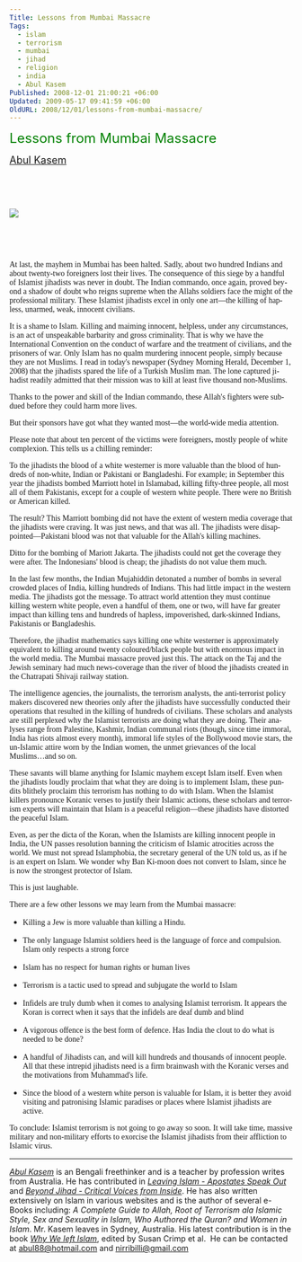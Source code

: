 ```yaml
---
Title: Lessons from Mumbai Massacre
Tags:
  - islam
  - terrorism
  - mumbai
  - jihad
  - religion
  - india
  - Abul Kasem
Published: 2008-12-01 21:00:21 +06:00
Updated: 2009-05-17 09:41:59 +06:00
OldURL: 2008/12/01/lessons-from-mumbai-massacre/
---
```



<p class="MsoTitle"><font size="5" color="#008000"><span lang="EN-AU">Lessons from Mumbai Massacre</span></font></p>
<p class="MsoSubtitle"><span lang="EN-AU"><font size="4"><a href="https://muktomona.com/Articles/kasem/index.htm">Abul Kasem</a></font></span></p>
<p class="MsoSubtitle">&nbsp;</p>
<p class="MsoSubtitle">&nbsp;</p>
<p class="MsoSubtitle"><img src="https://blog.mlive.com/grpress/news_impact/2008/11/large_fire-mumbai.jpg" /></p>
<p class="MsoSubtitle">&nbsp;</p>
<p class="MsoSubtitle">&nbsp;</p>
<p class="MsoNormal"><font face="Verdana"><span lang="EN-AU">At last, the mayhem in Mumbai has been halted. Sadly, about two hundred Indians and about twenty-two foreigners lost their lives. The consequence of this siege by a handful of Islamist jihadists was never in doubt. The Indian commando, once again, proved beyond a shadow of doubt who reigns supreme when the Allahs soldiers face the might of the professional military. These Islamist jihadists excel in only one art—the killing of hapless, unarmed, weak, innocent civilians. </span></font></p>

<p class="MsoNormal"><font face="Verdana"><span lang="EN-AU">It is a shame to Islam. Killing and maiming innocent, helpless, under any circumstances, is an act of unspeakable barbarity and gross criminality. That is why we have the International Convention on the conduct of warfare and the treatment of civilians, and the prisoners of war. Only Islam has no qualm murdering innocent people, simply because they are not Muslims. I read in today's newspaper (Sydney Morning Herald, December 1, 2008) that the jihadists spared the life of a Turkish Muslim man. The lone captured jihadist readily admitted that their mission was to kill at least five thousand non‑Muslims.</span></font></p>

<p class="MsoNormal"><font face="Verdana"><span lang="EN-AU">Thanks to the power and skill of the Indian commando, these Allah's fighters were subdued before they could harm more lives.</span></font></p>

<p class="MsoNormal"><font face="Verdana"><span lang="EN-AU">But their sponsors have got what they wanted most—the world-wide media attention.</span></font></p>

<p class="MsoNormal"><font face="Verdana"><span lang="EN-AU">Please note that about ten percent of the victims were foreigners, mostly people of white complexion. This tells us a chilling reminder:</span></font></p>

<p class="MsoNormal"><font face="Verdana"><span lang="EN-AU">To the jihadists the blood of a white westerner is more valuable than the blood of hundreds of non‑white, Indian or Pakistani or Bangladeshi. For example; in September this year the jihadists bombed Marriott hotel in Islamabad, killing fifty-three people, all most all of them Pakistanis, except for a couple of western white people. There were no British or American killed.</span></font></p>

<p class="MsoNormal"><font face="Verdana"><span lang="EN-AU">The result? This Marriott bombing did not have the extent of western media coverage that the jihadists were craving. It was just news, and that was all. The jihadists were disappointed—Pakistani blood was not that valuable for the Allah's killing machines.</span></font></p>

<p class="MsoNormal"><font face="Verdana"><span lang="EN-AU">Ditto for the bombing of Mariott Jakarta. The jihadists could not get the coverage they were after. The Indonesians' blood is cheap; the jihadists do not value them much.</span></font></p>

<p class="MsoNormal"><font face="Verdana"><span lang="EN-AU">In the last few months, the Indian Mujahiddin detonated a number of bombs in several crowded places of India, killing hundreds of Indians. This had little impact in the western media. The jihadists got the message. To attract world attention they must continue killing western white people, even a handful of them, one or two, will have far greater impact than killing tens and hundreds of hapless, impoverished, dark‑skinned Indians, Pakistanis or Bangladeshis.</span></font></p>

<p class="MsoNormal"><font face="Verdana"><span lang="EN-AU">Therefore, the jihadist mathematics says killing one white westerner is approximately equivalent to killing around twenty coloured/black people but with enormous impact in the world media. The Mumbai massacre proved just this. The attack on the Taj and the Jewish seminary had much news-coverage than the river of blood the jihadists created in the Chatrapati Shivaji railway station.</span></font></p>

<p class="MsoNormal"><font face="Verdana"><span lang="EN-AU">The intelligence agencies, the journalists, the terrorism analysts, the anti‑terrorist policy makers discovered new theories only after the jihadists have successfully conducted their operations that resulted in the killing of hundreds of civilians. These scholars and analysts are still perplexed why the Islamist terrorists are doing what they are doing. Their analyses range from Palestine, Kashmir, Indian communal riots (though, since time immoral, India has riots almost every month), immoral life styles of the Bollywood movie stars, the un‑Islamic attire worn by the Indian women, the unmet grievances of the local Muslims…and so on.</span></font></p>

<p class="MsoNormal"><font face="Verdana"><span lang="EN-AU">These savants will blame anything for Islamic mayhem except Islam itself. Even when the jihadists loudly proclaim that what they are doing is to implement Islam, these pundits blithely proclaim this terrorism has nothing to do with Islam. When the Islamist killers pronounce Koranic verses to justify their Islamic actions, these scholars and terrorism experts will maintain that Islam is a peaceful religion—these jihadists have distorted the peaceful Islam.</span></font></p>

<p class="MsoNormal"><font face="Verdana"><span lang="EN-AU">Even, as per the dicta of the Koran, when the Islamists are killing innocent people in India, the UN passes resolution banning the criticism of Islamic atrocities across the world. We must not spread Islamphobia, the secretary general of the UN told us, as if he is an expert on Islam. We wonder why Ban Ki-moon does not convert to Islam, since he is now the strongest protector of Islam.</span></font></p>
<p class="MsoNormal"><font face="Verdana"><span lang="EN-AU">This is just laughable.</span></font></p>

<p class="MsoNormal"><font face="Verdana"><span lang="EN-AU">There are a few other lessons we may learn from the Mumbai massacre:</span></font></p>

<ul>
	<li>
<p class="MsoNormal"><font face="Verdana"><span lang="EN-AU">Killing a Jew is more valuable than killing a Hindu.</span></font></p>
</li>
	<li>
<p class="MsoNormal"><font face="Verdana"><span lang="EN-AU">The only language Islamist soldiers heed is the language of force and compulsion. Islam only respects a strong force </span></font></p>
</li>
	<li>
<p class="MsoNormal"><font face="Verdana"><span lang="EN-AU">Islam has no respect for human rights or human lives </span></font></p>
</li>
	<li>
<p class="MsoNormal"><font face="Verdana"><span lang="EN-AU">Terrorism is a tactic used to spread and subjugate the world to Islam </span></font></p>
</li>
	<li>
<p class="MsoNormal"><font face="Verdana"><span lang="EN-AU">Infidels are truly dumb when it comes to analysing Islamist terrorism. It appears the Koran is correct when it says that the infidels are deaf dumb and blind </span></font></p>
</li>
	<li>
<p class="MsoNormal"><font face="Verdana"><span lang="EN-AU">A vigorous offence is the best form of defence. Has India the clout to do what is needed to be done? </span></font></p>
</li>
	<li>
<p class="MsoNormal"><font face="Verdana"><span lang="EN-AU">A handful of Jihadists can, and will kill hundreds and thousands of innocent people. All that these intrepid jihadists need is a firm brainwash with the Koranic verses and the motivations from Muhammad's life. </span></font></p>
</li>
	<li>
<p class="MsoNormal"><font face="Verdana"><span lang="EN-AU">Since the blood of a western white person is valuable for Islam, it is better they avoid visiting and patronising Islamic paradises or places where Islamist jihadists are active.</span></font></p>
</li>
</ul>
<p class="MsoNormal"><font face="Verdana"><span lang="EN-AU">To conclude: Islamist terrorism is not going to go away so soon. It will take time, massive military and non‑military efforts to exorcise the Islamist jihadists from their affliction to Islamic virus.</span></font></p>

<hr />
<p class="MsoNormal"><em><a href="https://muktomona.com/Articles/kasem/index.htm">Abul Kasem</a></em> is an Bengali freethinker and is a teacher by profession writes from Australia. He has contributed in <a target="_blank" href="https://www.amazon.com/Leaving-Islam-Apostates-Speak-Out/dp/1591020689/ref=pd_bbs_sr_1/104-8919824-5747905?ie=UTF8&amp;s=books&amp;qid=1176351399&amp;sr=1-1"><em>Leaving Islam - Apostates Speak Out</em></a><em> </em>and<em> <a target="_blank" href="https://www.amazon.com/gp/product/1933146192/sr=8-1/qid=1144991009/ref=pd_bbs_1/002-2152279-3237646?_encoding=UTF8">Beyond Jihad - Critical Voices from Inside</a></em>. He has also written extensively on Islam in various websites and is the author of several e-Books including: <em>A Complete Guide to Allah, Root of Terrorism ala Islamic Style, Sex and Sexuality in Islam, Who Authored the Quran? and Women in Islam</em>. Mr. Kasem leaves in Sydney, Australia. His latest contribution is in the book <em><a href="https://www.amazon.com/Why-We-Left-Islam-Muslims/dp/0979267102">Why We left Islam</a></em>, edited by Susan Crimp et al.  He can be contacted at <a href="mailto:abul88@hotmail.com">abul88@hotmail.com</a> and <a href="mailto:nirribilli@gmail.com">nirribilli@gmail.com</a></p>

